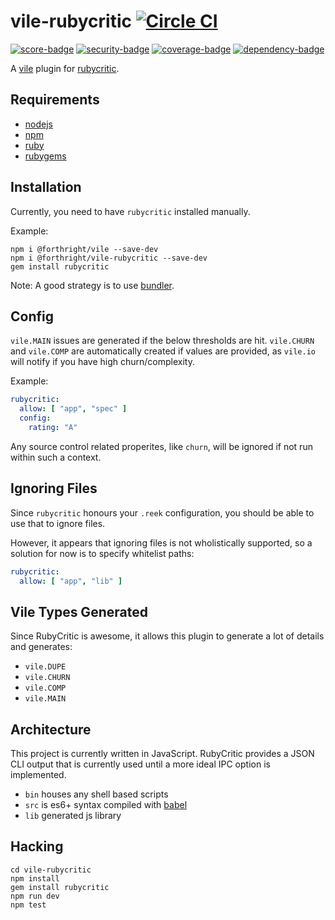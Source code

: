 # vile-rubycritic [![Circle CI](https://circleci.com/gh/forthright/vile-rubycritic.svg?style=svg&circle-token=61a8841f037b8768d87856aef807feb441557a58)](https://circleci.com/gh/forthright/vile-rubycritic)

[![score-badge](https://vile.io/brentlintner/vile-rubycritic/badges/score?token=uFywUmzZfbg6UboLzn6R)](https://vile.io/brentlintner/vile-rubycritic) [![security-badge](https://vile.io/brentlintner/vile-rubycritic/badges/security?token=uFywUmzZfbg6UboLzn6R)](https://vile.io/brentlintner/vile-rubycritic) [![coverage-badge](https://vile.io/brentlintner/vile-rubycritic/badges/coverage?token=uFywUmzZfbg6UboLzn6R)](https://vile.io/brentlintner/vile-rubycritic) [![dependency-badge](https://vile.io/brentlintner/vile-rubycritic/badges/dependency?token=uFywUmzZfbg6UboLzn6R)](https://vile.io/brentlintner/vile-rubycritic)

A [vile](https://vile.io) plugin for [rubycritic](https://github.com/whitesmith/rubycritic).

## Requirements

- [nodejs](http://nodejs.org)
- [npm](http://npmjs.org)
- [ruby](http://ruby-lang.org)
- [rubygems](http://rubygems.org)

## Installation

Currently, you need to have `rubycritic` installed manually.

Example:

    npm i @forthright/vile --save-dev
    npm i @forthright/vile-rubycritic --save-dev
    gem install rubycritic

Note: A good strategy is to use [bundler](http://bundler.io).

## Config

`vile.MAIN` issues are generated if the below thresholds
are hit. `vile.CHURN` and `vile.COMP` are automatically
created if values are provided, as `vile.io` will notify
if you have high churn/complexity.

Example:

```yml
rubycritic:
  allow: [ "app", "spec" ]
  config:
    rating: "A"
```

Any source control related properites, like `churn`, will be ignored
if not run within such a context.

## Ignoring Files

Since `rubycritic` honours your `.reek` configuration, you should be able
to use that to ignore files.

However, it appears that ignoring files is not wholistically supported,
so a solution for now is to specify whitelist paths:

```yml
rubycritic:
  allow: [ "app", "lib" ]
```

## Vile Types Generated

Since RubyCritic is awesome, it allows this plugin to generate a lot
of details and generates:

* `vile.DUPE`
* `vile.CHURN`
* `vile.COMP`
* `vile.MAIN`

## Architecture

This project is currently written in JavaScript. RubyCritic provides
a JSON CLI output that is currently used until a more ideal
IPC option is implemented.

- `bin` houses any shell based scripts
- `src` is es6+ syntax compiled with [babel](https://babeljs.io)
- `lib` generated js library

## Hacking

    cd vile-rubycritic
    npm install
    gem install rubycritic
    npm run dev
    npm test

